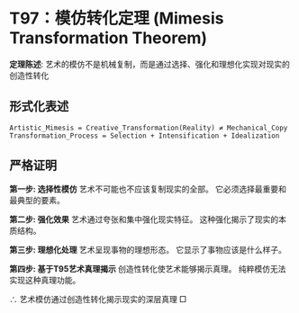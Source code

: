 # T97：模仿转化定理 (Mimesis Transformation Theorem)

**定理陈述**: 艺术的模仿不是机械复制，而是通过选择、强化和理想化实现对现实的创造性转化

## 形式化表述
```
Artistic_Mimesis = Creative_Transformation(Reality) ≠ Mechanical_Copy
Transformation_Process = Selection + Intensification + Idealization
```

## 严格证明

**第一步: 选择性模仿**
艺术不可能也不应该复制现实的全部。
它必须选择最重要和最典型的要素。

**第二步: 强化效果**
艺术通过夸张和集中强化现实特征。
这种强化揭示了现实的本质结构。

**第三步: 理想化处理**
艺术呈现事物的理想形态。
它显示了事物应该是什么样子。

**第四步: 基于T95艺术真理揭示**
创造性转化使艺术能够揭示真理。
纯粹模仿无法实现这种真理功能。

∴ 艺术模仿通过创造性转化揭示现实的深层真理 □